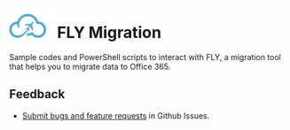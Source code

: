 # <img src="https://github.com/AvePoint/FLY-Migration/blob/master/fly_logo.png" height="55">FLY Migration
Sample codes and PowerShell scripts to interact with FLY, a migration tool that helps you to migrate data to Office 365.

## Feedback
* [Submit bugs and feature requests](https://github.com/AvePoint/FLY-Migration/issues) in Github Issues.
